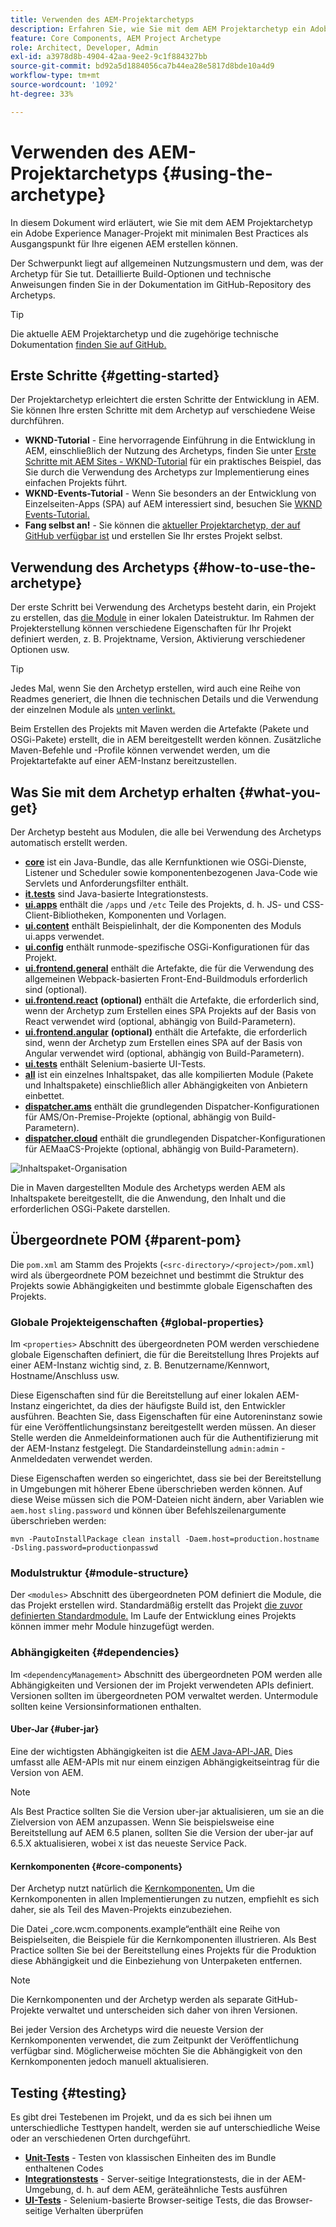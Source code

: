 ```yaml
---
title: Verwenden des AEM-Projektarchetyps
description: Erfahren Sie, wie Sie mit dem AEM Projektarchetyp ein Adobe Experience Manager-Projekt mit minimalen Best Practices als Ausgangspunkt für Ihre eigenen AEM erstellen können.
feature: Core Components, AEM Project Archetype
role: Architect, Developer, Admin
exl-id: a3978d8b-4904-42aa-9ee2-9c1f884327bb
source-git-commit: bd92a5d1884056ca7b44ea28e5817d8bde10a4d9
workflow-type: tm+mt
source-wordcount: '1092'
ht-degree: 33%

---
```



# Verwenden des AEM-Projektarchetyps {#using-the-archetype}

In diesem Dokument wird erläutert, wie Sie mit dem AEM Projektarchetyp ein Adobe Experience Manager-Projekt mit minimalen Best Practices als Ausgangspunkt für Ihre eigenen AEM erstellen können.

Der Schwerpunkt liegt auf allgemeinen Nutzungsmustern und dem, was der Archetyp für Sie tut. Detaillierte Build-Optionen und technische Anweisungen finden Sie in der Dokumentation im GitHub-Repository des Archetyps.

>[!TIP]
>
>Die aktuelle AEM Projektarchetyp und die zugehörige technische Dokumentation [finden Sie auf GitHub.](https://github.com/adobe/aem-project-archetype)

## Erste Schritte {#getting-started}

Der Projektarchetyp erleichtert die ersten Schritte der Entwicklung in AEM. Sie können Ihre ersten Schritte mit dem Archetyp auf verschiedene Weise durchführen.

* **WKND-Tutorial** - Eine hervorragende Einführung in die Entwicklung in AEM, einschließlich der Nutzung des Archetyps, finden Sie unter [Erste Schritte mit AEM Sites - WKND-Tutorial](https://experienceleague.adobe.com/docs/experience-manager-learn/getting-started-wknd-tutorial-develop/overview.html?lang=de) für ein praktisches Beispiel, das Sie durch die Verwendung des Archetyps zur Implementierung eines einfachen Projekts führt.
* **WKND-Events-Tutorial** - Wenn Sie besonders an der Entwicklung von Einzelseiten-Apps (SPA) auf AEM interessiert sind, besuchen Sie [WKND Events-Tutorial.](https://experienceleague.adobe.com/docs/experience-manager-learn/sites/spa-editor/spa-editor-framework-feature-video-use.html?lang=de)
* **Fang selbst an!** - Sie können die [aktueller Projektarchetyp, der auf GitHub verfügbar ist](https://github.com/adobe/aem-project-archetype) und erstellen Sie Ihr erstes Projekt selbst.

## Verwendung des Archetyps {#how-to-use-the-archetype}

Der erste Schritt bei Verwendung des Archetyps besteht darin, ein Projekt zu erstellen, das [die Module](#what-you-get) in einer lokalen Dateistruktur. Im Rahmen der Projekterstellung können verschiedene Eigenschaften für Ihr Projekt definiert werden, z. B. Projektname, Version, Aktivierung verschiedener Optionen usw.

>[!TIP]
>
>Jedes Mal, wenn Sie den Archetyp erstellen, wird auch eine Reihe von Readmes generiert, die Ihnen die technischen Details und die Verwendung der einzelnen Module als [unten verlinkt.](#what-you-get)

Beim Erstellen des Projekts mit Maven werden die Artefakte (Pakete und OSGi-Pakete) erstellt, die in AEM bereitgestellt werden können. Zusätzliche Maven-Befehle und -Profile können verwendet werden, um die Projektartefakte auf einer AEM-Instanz bereitzustellen.

## Was Sie mit dem Archetyp erhalten {#what-you-get}

Der Archetyp besteht aus Modulen, die alle bei Verwendung des Archetyps automatisch erstellt werden.

* **[core](https://github.com/adobe/aem-project-archetype/tree/develop/src/main/archetype/core)** ist ein Java-Bundle, das alle Kernfunktionen wie OSGi-Dienste, Listener und Scheduler sowie komponentenbezogenen Java-Code wie Servlets und Anforderungsfilter enthält.
* **[it.tests](https://github.com/adobe/aem-project-archetype/tree/develop/src/main/archetype/it.tests)** sind Java-basierte Integrationstests.
* **[ui.apps](https://github.com/adobe/aem-project-archetype/tree/develop/src/main/archetype/ui.apps)** enthält die `/apps` und `/etc` Teile des Projekts, d. h. JS- und CSS-Client-Bibliotheken, Komponenten und Vorlagen.
* **[ui.content](https://github.com/adobe/aem-project-archetype/tree/develop/src/main/archetype/ui.content)** enthält Beispielinhalt, der die Komponenten des Moduls ui.apps verwendet.
* **[ui.config](https://github.com/adobe/aem-project-archetype/tree/develop/src/main/archetype/ui.config)** enthält runmode-spezifische OSGi-Konfigurationen für das Projekt.
* **[ui.frontend.general](https://github.com/adobe/aem-project-archetype/tree/develop/src/main/archetype/ui.frontend.general)** enthält die Artefakte, die für die Verwendung des allgemeinen Webpack-basierten Front-End-Buildmoduls erforderlich sind (optional).
* **[ui.frontend.react](https://github.com/adobe/aem-project-archetype/tree/develop/src/main/archetype/ui.frontend.react)** **(optional)** enthält die Artefakte, die erforderlich sind, wenn der Archetyp zum Erstellen eines SPA Projekts auf der Basis von React verwendet wird (optional, abhängig von Build-Parametern).
* **[ui.frontend.angular](https://github.com/adobe/aem-project-archetype/tree/develop/src/main/archetype/ui.frontend.angular)** **(optional)** enthält die Artefakte, die erforderlich sind, wenn der Archetyp zum Erstellen eines SPA auf der Basis von Angular verwendet wird (optional, abhängig von Build-Parametern).
* **[ui.tests](https://github.com/adobe/aem-project-archetype/tree/develop/src/main/archetype/ui.tests)** enthält Selenium-basierte UI-Tests.
* **[all](https://github.com/adobe/aem-project-archetype/tree/develop/src/main/archetype/all)** ist ein einzelnes Inhaltspaket, das alle kompilierten Module (Pakete und Inhaltspakete) einschließlich aller Abhängigkeiten von Anbietern einbettet.
* **[dispatcher.ams](https://github.com/adobe/aem-project-archetype/tree/develop/src/main/archetype/dispatcher.ams)** enthält die grundlegenden Dispatcher-Konfigurationen für AMS/On-Premise-Projekte (optional, abhängig von Build-Parametern).
* **[dispatcher.cloud](https://github.com/adobe/aem-project-archetype/tree/develop/src/main/archetype/dispatcher.cloud)** enthält die grundlegenden Dispatcher-Konfigurationen für AEMaaCS-Projekte (optional, abhängig von Build-Parametern).

![Inhaltspaket-Organisation](/help/assets/content-package-organization.png)

Die in Maven dargestellten Module des Archetyps werden AEM als Inhaltspakete bereitgestellt, die die Anwendung, den Inhalt und die erforderlichen OSGi-Pakete darstellen.

## Übergeordnete POM {#parent-pom}

Die `pom.xml` am Stamm des Projekts (`<src-directory>/<project>/pom.xml`) wird als übergeordnete POM bezeichnet und bestimmt die Struktur des Projekts sowie Abhängigkeiten und bestimmte globale Eigenschaften des Projekts.

### Globale Projekteigenschaften {#global-properties}

Im `<properties>` Abschnitt des übergeordneten POM werden verschiedene globale Eigenschaften definiert, die für die Bereitstellung Ihres Projekts auf einer AEM-Instanz wichtig sind, z. B. Benutzername/Kennwort, Hostname/Anschluss usw.

Diese Eigenschaften sind für die Bereitstellung auf einer lokalen AEM-Instanz eingerichtet, da dies der häufigste Build ist, den Entwickler ausführen. Beachten Sie, dass Eigenschaften für eine Autoreninstanz sowie für eine Veröffentlichungsinstanz bereitgestellt werden müssen. An dieser Stelle werden die Anmeldeinformationen auch für die Authentifizierung mit der AEM-Instanz festgelegt. Die Standardeinstellung `admin:admin` -Anmeldedaten verwendet werden.

Diese Eigenschaften werden so eingerichtet, dass sie bei der Bereitstellung in Umgebungen mit höherer Ebene überschrieben werden können. Auf diese Weise müssen sich die POM-Dateien nicht ändern, aber Variablen wie `aem.host` `sling.password` und können über Befehlszeilenargumente überschrieben werden:

```shell
mvn -PautoInstallPackage clean install -Daem.host=production.hostname -Dsling.password=productionpasswd
```

### Modulstruktur {#module-structure}

Der `<modules>` Abschnitt des übergeordneten POM definiert die Module, die das Projekt erstellen wird. Standardmäßig erstellt das Projekt [die zuvor definierten Standardmodule.](#what-you-get) Im Laufe der Entwicklung eines Projekts können immer mehr Module hinzugefügt werden.

### Abhängigkeiten {#dependencies}

Im `<dependencyManagement>` Abschnitt des übergeordneten POM werden alle Abhängigkeiten und Versionen der im Projekt verwendeten APIs definiert. Versionen sollten im übergeordneten POM verwaltet werden. Untermodule sollten keine Versionsinformationen enthalten.

#### Uber-Jar {#uber-jar}

Eine der wichtigsten Abhängigkeiten ist die [AEM Java-API-JAR.](https://experienceleague.adobe.com/docs/experience-manager-cloud-service/implementing/developing/aem-as-a-cloud-service-sdk.html?lang=de) Dies umfasst alle AEM-APIs mit nur einem einzigen Abhängigkeitseintrag für die Version von AEM.

>[!NOTE]
>
>Als Best Practice sollten Sie die Version uber-jar aktualisieren, um sie an die Zielversion von AEM anzupassen. Wenn Sie beispielsweise eine Bereitstellung auf AEM 6.5 planen, sollten Sie die Version der uber-jar auf 6.5.X aktualisieren, wobei `X` ist das neueste Service Pack.

#### Kernkomponenten {#core-components}

Der Archetyp nutzt natürlich die [Kernkomponenten.](/help/introduction.md) Um die Kernkomponenten in allen Implementierungen zu nutzen, empfiehlt es sich daher, sie als Teil des Maven-Projekts einzubeziehen.

Die Datei „core.wcm.components.example“enthält eine Reihe von Beispielseiten, die Beispiele für die Kernkomponenten illustrieren. Als Best Practice sollten Sie bei der Bereitstellung eines Projekts für die Produktion diese Abhängigkeit und die Einbeziehung von Unterpaketen entfernen.

>[!NOTE]
>
>Die Kernkomponenten und der Archetyp werden als separate GitHub-Projekte verwaltet und unterscheiden sich daher von ihren Versionen.
>
>Bei jeder Version des Archetyps wird die neueste Version der Kernkomponenten verwendet, die zum Zeitpunkt der Veröffentlichung verfügbar sind. Möglicherweise möchten Sie die Abhängigkeit von den Kernkomponenten jedoch manuell aktualisieren.

## Testing {#testing}

Es gibt drei Testebenen im Projekt, und da es sich bei ihnen um unterschiedliche Testtypen handelt, werden sie auf unterschiedliche Weise oder an verschiedenen Orten durchgeführt.

* **[Unit-Tests](https://github.com/adobe/aem-project-archetype/tree/develop/src/main/archetype/core)** - Testen von klassischen Einheiten des im Bundle enthaltenen Codes
* **[Integrationstests](https://github.com/adobe/aem-project-archetype/tree/develop/src/main/archetype/it.tests)** - Server-seitige Integrationstests, die in der AEM-Umgebung, d. h. auf dem AEM, geräteähnliche Tests ausführen
* **[UI-Tests](https://github.com/adobe/aem-project-archetype/tree/develop/src/main/archetype/ui.tests)** - Selenium-basierte Browser-seitige Tests, die das Browser-seitige Verhalten überprüfen

